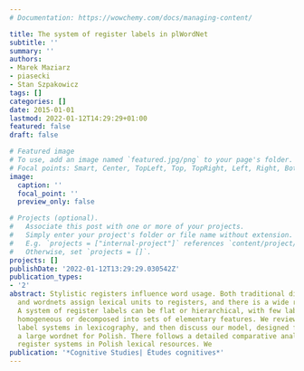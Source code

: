 ```yaml
---
# Documentation: https://wowchemy.com/docs/managing-content/

title: The system of register labels in plWordNet
subtitle: ''
summary: ''
authors:
- Marek Maziarz
- piasecki
- Stan Szpakowicz
tags: []
categories: []
date: 2015-01-01
lastmod: 2022-01-12T14:29:29+01:00
featured: false
draft: false

# Featured image
# To use, add an image named `featured.jpg/png` to your page's folder.
# Focal points: Smart, Center, TopLeft, Top, TopRight, Left, Right, BottomLeft, Bottom, BottomRight.
image:
  caption: ''
  focal_point: ''
  preview_only: false

# Projects (optional).
#   Associate this post with one or more of your projects.
#   Simply enter your project's folder or file name without extension.
#   E.g. `projects = ["internal-project"]` references `content/project/deep-learning/index.md`.
#   Otherwise, set `projects = []`.
projects: []
publishDate: '2022-01-12T13:29:29.030542Z'
publication_types:
- '2'
abstract: Stylistic registers influence word usage. Both traditional dictionaries
  and wordnets assign lexical units to registers, and there is a wide range of solutions.
  A system of register labels can be flat or hierarchical, with few labels or many,
  homogeneous or decomposed into sets of elementary features. We review the register
  label systems in lexicography, and then discuss our model, designed for plWordNet,
  a large wordnet for Polish. There follows a detailed comparative analysis of several
  register systems in Polish lexical resources. We
publication: '*Cognitive Studies| Études cognitives*'
---
```

